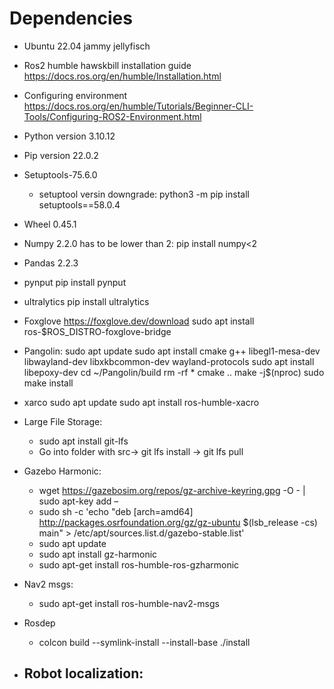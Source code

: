 # Dependencies

- Ubuntu 22.04 jammy jellyfisch
- Ros2 humble hawskbill installation guide https://docs.ros.org/en/humble/Installation.html
- Configuring environment https://docs.ros.org/en/humble/Tutorials/Beginner-CLI-Tools/Configuring-ROS2-Environment.html
- Python version 3.10.12
- Pip version 22.0.2
- Setuptools-75.6.0 
  - setuptool versin downgrade: python3 -m pip install setuptools==58.0.4
- Wheel 0.45.1
- Numpy 2.2.0
  has to be lower than 2: pip install numpy<2
- Pandas 2.2.3
- pynput
  pip install pynput
- ultralytics
  pip install ultralytics
- Foxglove
  https://foxglove.dev/download
  sudo apt install ros-$ROS_DISTRO-foxglove-bridge
- Pangolin: 
  sudo apt update
  sudo apt install cmake g++ libegl1-mesa-dev libwayland-dev libxkbcommon-dev wayland-protocols
  sudo apt install libepoxy-dev
  cd ~/Pangolin/build
  rm -rf *
  cmake ..
  make -j$(nproc)
  sudo make install
-  xarco
  sudo apt update
  sudo apt install ros-humble-xacro

- Large File Storage:
  - sudo apt install git-lfs
  - Go into folder with src-> git lfs install -> git lfs pull
- Gazebo Harmonic:
  - wget https://gazebosim.org/repos/gz-archive-keyring.gpg -O - | sudo apt-key add –
  - sudo sh -c 'echo "deb [arch=amd64] http://packages.osrfoundation.org/gz/gz-ubuntu $(lsb_release -cs) main" > /etc/apt/sources.list.d/gazebo-stable.list'
  - sudo apt update
  - sudo apt install gz-harmonic
  - sudo apt-get install ros-humble-ros-gzharmonic

- Nav2 msgs:
  - sudo apt-get install ros-humble-nav2-msgs
- Rosdep
  - colcon build --symlink-install --install-base ./install
- Robot localization:
  -



